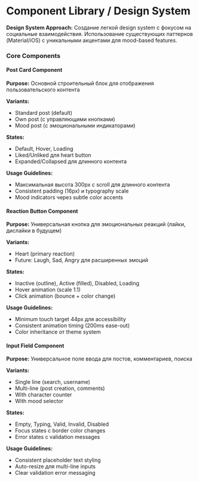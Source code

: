 # Component Library / Design System

**Design System Approach:** Создание легкой design system с фокусом на социальные взаимодействия. Использование существующих паттернов (Material/iOS) с уникальными акцентами для mood-based features.

### Core Components

#### Post Card Component

**Purpose:** Основной строительный блок для отображения пользовательского контента

**Variants:**
- Standard post (default)
- Own post (с управляющими кнопками)
- Mood post (с эмоциональными индикаторами)

**States:**
- Default, Hover, Loading
- Liked/Unliked для heart button
- Expanded/Collapsed для длинного контента

**Usage Guidelines:** 
- Максимальная высота 300px с scroll для длинного контента
- Consistent padding (16px) и typography scale
- Mood indicators через subtle color accents

#### Reaction Button Component

**Purpose:** Универсальная кнопка для эмоциональных реакций (лайки, дислайки в будущем)

**Variants:**
- Heart (primary reaction)
- Future: Laugh, Sad, Angry для расширенных эмоций

**States:**
- Inactive (outline), Active (filled), Disabled, Loading
- Hover animation (scale 1.1)
- Click animation (bounce + color change)

**Usage Guidelines:**
- Minimum touch target 44px для accessibility
- Consistent animation timing (200ms ease-out)
- Color inheritance от theme system

#### Input Field Component

**Purpose:** Универсальное поле ввода для постов, комментариев, поиска

**Variants:**
- Single line (search, username)
- Multi-line (post creation, comments)
- With character counter
- With mood selector

**States:**
- Empty, Typing, Valid, Invalid, Disabled
- Focus states с border color changes
- Error states с validation messages

**Usage Guidelines:**
- Consistent placeholder text styling
- Auto-resize для multi-line inputs
- Clear validation error messaging